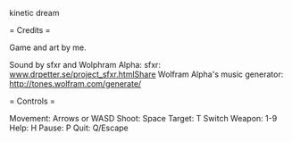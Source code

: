 kinetic dream

= Credits =

Game and art by me.

Sound by sfxr and Wolphram Alpha:
sfxr: www.drpetter.se/project_sfxr.htmlShare
Wolfram Alpha's music generator: http://tones.wolfram.com/generate/

= Controls =

 Movement: Arrows or WASD
 Shoot: Space
 Target: T
 Switch Weapon: 1-9
 Help: H
 Pause: P
 Quit: Q/Escape
